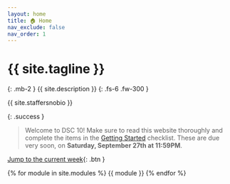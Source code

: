 ```yaml
---
layout: home
title: 🏠 Home
nav_exclude: false
nav_order: 1
---
```


# {{ site.tagline }}
{: .mb-2 }
{{ site.description }}
{: .fs-6 .fw-300 }


{{ site.staffersnobio }}

<!-- {: .success }
>**Some important scheduling notes:**
>
>On Friday, Janine is out of town so there is **no live lecture**. Instead, [watch this recording 🎥](https://podcast.ucsd.edu/watch/wi25/dsc10_b00/25) from last quarter. 
>
>Quiz 5 is on **Monday**, June 2nd. -->


{: .success }
>Welcome to DSC 10! Make sure to read this website thoroughly and complete the items in the [Getting Started](https://dsc10.com/syllabus/#-getting-started) checklist. These are due very soon, on **Saturday, September 27th at 11:59PM**.


<!--{: .warning }
This site is **under construction**. Anything you read here is not finalized. This disclaimer will be removed when the site is ready for Fall 2025. -->


<!--{: .success }
>The Final Exam is **this Saturday, June 7th from 11:30AM to 2:30PM in CENTER 101**.
>
>Earn 1 participation point by filling out both [SETs](https://academicaffairs.ucsd.edu/Modules/Evals/) and the internal [End-of-Quarter Survey](https://forms.gle/hWqgRBp4B45LDMLW9) before Saturday, June 7th at 8AM.
-->

<!--{: .success }
>The Midterm Exam is **this Monday, February 10th**. [See announcements here.](https://edstem.org/us/courses/70673/discussion/6127710)
>
>The deadline of the Midterm Project has been extended to **Thursday, February 13th**!
-->

<!--{: .success }
>**Tip**: When working on assignments, use Ctrl+F on this page to search for a keyword and quickly find the relevant lecture. Click the "✏️ write" button to open a static version of the lecture for reference, which is much faster than loading it on DataHub. 
>
>Also, make sure to use the [reference sheet](https://dsc-courses.github.io/bpd-reference/docs/documentation/intro/) to quickly look up `babypandas` methods and see examples of how they work.-->




[Jump to the current week](/#week-1-python-basics){: .btn }


{% for module in site.modules %}
{{ module }}
{% endfor %}